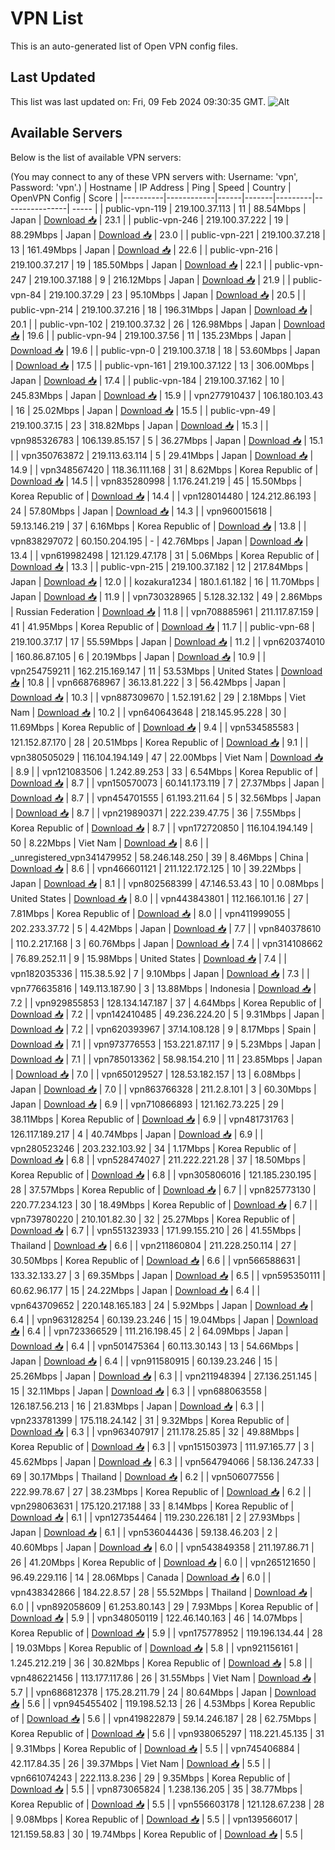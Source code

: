 # VPN List

This is an auto-generated list of Open VPN config files.

## Last Updated

This list was last updated on: Fri, 09 Feb 2024 09:30:35 GMT.
![Alt](https://repobeats.axiom.co/api/embed/186b98318ef1479477931607c1ad7d823f12451f.svg "Repobeats analytics image")

## Available Servers

Below is the list of available VPN servers:

(You may connect to any of these VPN servers with: Username: 'vpn', Password: 'vpn'.)
| Hostname | IP Address | Ping | Speed | Country | OpenVPN Config | Score |
|----------|------------|------|-------|---------|----------------| ----- |
| public-vpn-119 | 219.100.37.113 | 11 | 88.54Mbps | Japan | [Download 📥](./configs/server_0_JP.ovpn) | 23.1 |
| public-vpn-246 | 219.100.37.222 | 19 | 88.29Mbps | Japan | [Download 📥](./configs/server_1_JP.ovpn) | 23.0 |
| public-vpn-221 | 219.100.37.218 | 13 | 161.49Mbps | Japan | [Download 📥](./configs/server_2_JP.ovpn) | 22.6 |
| public-vpn-216 | 219.100.37.217 | 19 | 185.50Mbps | Japan | [Download 📥](./configs/server_3_JP.ovpn) | 22.1 |
| public-vpn-247 | 219.100.37.188 | 9 | 216.12Mbps | Japan | [Download 📥](./configs/server_4_JP.ovpn) | 21.9 |
| public-vpn-84 | 219.100.37.29 | 23 | 95.10Mbps | Japan | [Download 📥](./configs/server_5_JP.ovpn) | 20.5 |
| public-vpn-214 | 219.100.37.216 | 18 | 196.31Mbps | Japan | [Download 📥](./configs/server_6_JP.ovpn) | 20.1 |
| public-vpn-102 | 219.100.37.32 | 26 | 126.98Mbps | Japan | [Download 📥](./configs/server_7_JP.ovpn) | 19.6 |
| public-vpn-94 | 219.100.37.56 | 11 | 135.23Mbps | Japan | [Download 📥](./configs/server_8_JP.ovpn) | 19.6 |
| public-vpn-0 | 219.100.37.18 | 18 | 53.60Mbps | Japan | [Download 📥](./configs/server_9_JP.ovpn) | 17.5 |
| public-vpn-161 | 219.100.37.122 | 13 | 306.00Mbps | Japan | [Download 📥](./configs/server_10_JP.ovpn) | 17.4 |
| public-vpn-184 | 219.100.37.162 | 10 | 245.83Mbps | Japan | [Download 📥](./configs/server_11_JP.ovpn) | 15.9 |
| vpn277910437 | 106.180.103.43 | 16 | 25.02Mbps | Japan | [Download 📥](./configs/server_12_JP.ovpn) | 15.5 |
| public-vpn-49 | 219.100.37.15 | 23 | 318.82Mbps | Japan | [Download 📥](./configs/server_13_JP.ovpn) | 15.3 |
| vpn985326783 | 106.139.85.157 | 5 | 36.27Mbps | Japan | [Download 📥](./configs/server_14_JP.ovpn) | 15.1 |
| vpn350763872 | 219.113.63.114 | 5 | 29.41Mbps | Japan | [Download 📥](./configs/server_15_JP.ovpn) | 14.9 |
| vpn348567420 | 118.36.111.168 | 31 | 8.62Mbps | Korea Republic of | [Download 📥](./configs/server_16_KR.ovpn) | 14.5 |
| vpn835280998 | 1.176.241.219 | 45 | 15.50Mbps | Korea Republic of | [Download 📥](./configs/server_17_KR.ovpn) | 14.4 |
| vpn128014480 | 124.212.86.193 | 24 | 57.80Mbps | Japan | [Download 📥](./configs/server_18_JP.ovpn) | 14.3 |
| vpn960015618 | 59.13.146.219 | 37 | 6.16Mbps | Korea Republic of | [Download 📥](./configs/server_19_KR.ovpn) | 13.8 |
| vpn838297072 | 60.150.204.195 | - | 42.76Mbps | Japan | [Download 📥](./configs/server_20_JP.ovpn) | 13.4 |
| vpn619982498 | 121.129.47.178 | 31 | 5.06Mbps | Korea Republic of | [Download 📥](./configs/server_21_KR.ovpn) | 13.3 |
| public-vpn-215 | 219.100.37.182 | 12 | 217.84Mbps | Japan | [Download 📥](./configs/server_22_JP.ovpn) | 12.0 |
| kozakura1234 | 180.1.61.182 | 16 | 11.70Mbps | Japan | [Download 📥](./configs/server_23_JP.ovpn) | 11.9 |
| vpn730328965 | 5.128.32.132 | 49 | 2.86Mbps | Russian Federation | [Download 📥](./configs/server_24_RU.ovpn) | 11.8 |
| vpn708885961 | 211.117.87.159 | 41 | 41.95Mbps | Korea Republic of | [Download 📥](./configs/server_25_KR.ovpn) | 11.7 |
| public-vpn-68 | 219.100.37.17 | 17 | 55.59Mbps | Japan | [Download 📥](./configs/server_26_JP.ovpn) | 11.2 |
| vpn620374010 | 160.86.87.105 | 6 | 20.19Mbps | Japan | [Download 📥](./configs/server_27_JP.ovpn) | 10.9 |
| vpn254759211 | 162.215.169.147 | 11 | 53.53Mbps | United States | [Download 📥](./configs/server_28_US.ovpn) | 10.8 |
| vpn668768967 | 36.13.81.222 | 3 | 56.42Mbps | Japan | [Download 📥](./configs/server_29_JP.ovpn) | 10.3 |
| vpn887309670 | 1.52.191.62 | 29 | 2.18Mbps | Viet Nam | [Download 📥](./configs/server_30_VN.ovpn) | 10.2 |
| vpn640643648 | 218.145.95.228 | 30 | 11.69Mbps | Korea Republic of | [Download 📥](./configs/server_31_KR.ovpn) | 9.4 |
| vpn534585583 | 121.152.87.170 | 28 | 20.51Mbps | Korea Republic of | [Download 📥](./configs/server_32_KR.ovpn) | 9.1 |
| vpn380505029 | 116.104.194.149 | 47 | 22.00Mbps | Viet Nam | [Download 📥](./configs/server_33_VN.ovpn) | 8.9 |
| vpn121083506 | 1.242.89.253 | 33 | 6.54Mbps | Korea Republic of | [Download 📥](./configs/server_34_KR.ovpn) | 8.7 |
| vpn150570073 | 60.141.173.119 | 7 | 27.37Mbps | Japan | [Download 📥](./configs/server_35_JP.ovpn) | 8.7 |
| vpn454701555 | 61.193.211.64 | 5 | 32.56Mbps | Japan | [Download 📥](./configs/server_36_JP.ovpn) | 8.7 |
| vpn219890371 | 222.239.47.75 | 36 | 7.55Mbps | Korea Republic of | [Download 📥](./configs/server_37_KR.ovpn) | 8.7 |
| vpn172720850 | 116.104.194.149 | 50 | 8.22Mbps | Viet Nam | [Download 📥](./configs/server_38_VN.ovpn) | 8.6 |
| _unregistered_vpn341479952 | 58.246.148.250 | 39 | 8.46Mbps | China | [Download 📥](./configs/server_39_CN.ovpn) | 8.6 |
| vpn466601121 | 211.122.172.125 | 10 | 39.22Mbps | Japan | [Download 📥](./configs/server_40_JP.ovpn) | 8.1 |
| vpn802568399 | 47.146.53.43 | 10 | 0.08Mbps | United States | [Download 📥](./configs/server_41_US.ovpn) | 8.0 |
| vpn443843801 | 112.166.101.16 | 27 | 7.81Mbps | Korea Republic of | [Download 📥](./configs/server_42_KR.ovpn) | 8.0 |
| vpn411999055 | 202.233.37.72 | 5 | 4.42Mbps | Japan | [Download 📥](./configs/server_43_JP.ovpn) | 7.7 |
| vpn840378610 | 110.2.217.168 | 3 | 60.76Mbps | Japan | [Download 📥](./configs/server_44_JP.ovpn) | 7.4 |
| vpn314108662 | 76.89.252.11 | 9 | 15.98Mbps | United States | [Download 📥](./configs/server_45_US.ovpn) | 7.4 |
| vpn182035336 | 115.38.5.92 | 7 | 9.10Mbps | Japan | [Download 📥](./configs/server_46_JP.ovpn) | 7.3 |
| vpn776635816 | 149.113.187.90 | 3 | 13.88Mbps | Indonesia | [Download 📥](./configs/server_47_ID.ovpn) | 7.2 |
| vpn929855853 | 128.134.147.187 | 37 | 4.64Mbps | Korea Republic of | [Download 📥](./configs/server_48_KR.ovpn) | 7.2 |
| vpn142410485 | 49.236.224.20 | 5 | 9.31Mbps | Japan | [Download 📥](./configs/server_49_JP.ovpn) | 7.2 |
| vpn620393967 | 37.14.108.128 | 9 | 8.17Mbps | Spain | [Download 📥](./configs/server_50_ES.ovpn) | 7.1 |
| vpn973776553 | 153.221.87.117 | 9 | 5.23Mbps | Japan | [Download 📥](./configs/server_51_JP.ovpn) | 7.1 |
| vpn785013362 | 58.98.154.210 | 11 | 23.85Mbps | Japan | [Download 📥](./configs/server_52_JP.ovpn) | 7.0 |
| vpn650129527 | 128.53.182.157 | 13 | 6.08Mbps | Japan | [Download 📥](./configs/server_53_JP.ovpn) | 7.0 |
| vpn863766328 | 211.2.8.101 | 3 | 60.30Mbps | Japan | [Download 📥](./configs/server_54_JP.ovpn) | 6.9 |
| vpn710866893 | 121.162.73.225 | 29 | 38.11Mbps | Korea Republic of | [Download 📥](./configs/server_55_KR.ovpn) | 6.9 |
| vpn481731763 | 126.117.189.217 | 4 | 40.74Mbps | Japan | [Download 📥](./configs/server_56_JP.ovpn) | 6.9 |
| vpn280523246 | 203.232.103.92 | 34 | 1.17Mbps | Korea Republic of | [Download 📥](./configs/server_57_KR.ovpn) | 6.8 |
| vpn528474027 | 211.222.221.28 | 37 | 18.50Mbps | Korea Republic of | [Download 📥](./configs/server_58_KR.ovpn) | 6.8 |
| vpn305806016 | 121.185.230.195 | 28 | 37.57Mbps | Korea Republic of | [Download 📥](./configs/server_59_KR.ovpn) | 6.7 |
| vpn825773130 | 220.77.234.123 | 30 | 18.49Mbps | Korea Republic of | [Download 📥](./configs/server_60_KR.ovpn) | 6.7 |
| vpn739780220 | 210.101.82.30 | 32 | 25.27Mbps | Korea Republic of | [Download 📥](./configs/server_61_KR.ovpn) | 6.7 |
| vpn551323933 | 171.99.155.210 | 26 | 41.55Mbps | Thailand | [Download 📥](./configs/server_62_TH.ovpn) | 6.6 |
| vpn211860804 | 211.228.250.114 | 27 | 30.50Mbps | Korea Republic of | [Download 📥](./configs/server_63_KR.ovpn) | 6.6 |
| vpn566588631 | 133.32.133.27 | 3 | 69.35Mbps | Japan | [Download 📥](./configs/server_64_JP.ovpn) | 6.5 |
| vpn595350111 | 60.62.96.177 | 15 | 24.22Mbps | Japan | [Download 📥](./configs/server_65_JP.ovpn) | 6.4 |
| vpn643709652 | 220.148.165.183 | 24 | 5.92Mbps | Japan | [Download 📥](./configs/server_66_JP.ovpn) | 6.4 |
| vpn963128254 | 60.139.23.246 | 15 | 19.04Mbps | Japan | [Download 📥](./configs/server_67_JP.ovpn) | 6.4 |
| vpn723366529 | 111.216.198.45 | 2 | 64.09Mbps | Japan | [Download 📥](./configs/server_68_JP.ovpn) | 6.4 |
| vpn501475364 | 60.113.30.143 | 13 | 54.66Mbps | Japan | [Download 📥](./configs/server_69_JP.ovpn) | 6.4 |
| vpn911580915 | 60.139.23.246 | 15 | 25.26Mbps | Japan | [Download 📥](./configs/server_70_JP.ovpn) | 6.3 |
| vpn211948394 | 27.136.251.145 | 15 | 32.11Mbps | Japan | [Download 📥](./configs/server_71_JP.ovpn) | 6.3 |
| vpn688063558 | 126.187.56.213 | 16 | 21.83Mbps | Japan | [Download 📥](./configs/server_72_JP.ovpn) | 6.3 |
| vpn233781399 | 175.118.24.142 | 31 | 9.32Mbps | Korea Republic of | [Download 📥](./configs/server_73_KR.ovpn) | 6.3 |
| vpn963407917 | 211.178.25.85 | 32 | 49.88Mbps | Korea Republic of | [Download 📥](./configs/server_74_KR.ovpn) | 6.3 |
| vpn151503973 | 111.97.165.77 | 3 | 45.62Mbps | Japan | [Download 📥](./configs/server_75_JP.ovpn) | 6.3 |
| vpn564794066 | 58.136.247.33 | 69 | 30.17Mbps | Thailand | [Download 📥](./configs/server_76_TH.ovpn) | 6.2 |
| vpn506077556 | 222.99.78.67 | 27 | 38.23Mbps | Korea Republic of | [Download 📥](./configs/server_77_KR.ovpn) | 6.2 |
| vpn298063631 | 175.120.217.188 | 33 | 8.14Mbps | Korea Republic of | [Download 📥](./configs/server_78_KR.ovpn) | 6.1 |
| vpn127354464 | 119.230.226.181 | 2 | 27.93Mbps | Japan | [Download 📥](./configs/server_79_JP.ovpn) | 6.1 |
| vpn536044436 | 59.138.46.203 | 2 | 40.60Mbps | Japan | [Download 📥](./configs/server_80_JP.ovpn) | 6.0 |
| vpn543849358 | 211.197.86.71 | 26 | 41.20Mbps | Korea Republic of | [Download 📥](./configs/server_81_KR.ovpn) | 6.0 |
| vpn265121650 | 96.49.229.116 | 14 | 28.06Mbps | Canada | [Download 📥](./configs/server_82_CA.ovpn) | 6.0 |
| vpn438342866 | 184.22.8.57 | 28 | 55.52Mbps | Thailand | [Download 📥](./configs/server_83_TH.ovpn) | 6.0 |
| vpn892058609 | 61.253.80.143 | 29 | 7.93Mbps | Korea Republic of | [Download 📥](./configs/server_84_KR.ovpn) | 5.9 |
| vpn348050119 | 122.46.140.163 | 46 | 14.07Mbps | Korea Republic of | [Download 📥](./configs/server_85_KR.ovpn) | 5.9 |
| vpn175778952 | 119.196.134.44 | 28 | 19.03Mbps | Korea Republic of | [Download 📥](./configs/server_86_KR.ovpn) | 5.8 |
| vpn921156161 | 1.245.212.219 | 36 | 30.82Mbps | Korea Republic of | [Download 📥](./configs/server_87_KR.ovpn) | 5.8 |
| vpn486221456 | 113.177.117.86 | 26 | 31.55Mbps | Viet Nam | [Download 📥](./configs/server_88_VN.ovpn) | 5.7 |
| vpn686812378 | 175.28.211.79 | 24 | 80.64Mbps | Japan | [Download 📥](./configs/server_89_JP.ovpn) | 5.6 |
| vpn945455402 | 119.198.52.13 | 26 | 4.53Mbps | Korea Republic of | [Download 📥](./configs/server_90_KR.ovpn) | 5.6 |
| vpn419822879 | 59.14.246.187 | 28 | 62.75Mbps | Korea Republic of | [Download 📥](./configs/server_91_KR.ovpn) | 5.6 |
| vpn938065297 | 118.221.45.135 | 31 | 9.31Mbps | Korea Republic of | [Download 📥](./configs/server_92_KR.ovpn) | 5.5 |
| vpn745406884 | 42.117.84.35 | 26 | 39.37Mbps | Viet Nam | [Download 📥](./configs/server_93_VN.ovpn) | 5.5 |
| vpn661074243 | 222.113.8.236 | 29 | 9.35Mbps | Korea Republic of | [Download 📥](./configs/server_94_KR.ovpn) | 5.5 |
| vpn873065824 | 1.238.136.205 | 35 | 38.77Mbps | Korea Republic of | [Download 📥](./configs/server_95_KR.ovpn) | 5.5 |
| vpn556603178 | 121.128.67.238 | 28 | 9.08Mbps | Korea Republic of | [Download 📥](./configs/server_96_KR.ovpn) | 5.5 |
| vpn139566017 | 121.159.58.83 | 30 | 19.74Mbps | Korea Republic of | [Download 📥](./configs/server_97_KR.ovpn) | 5.5 |
